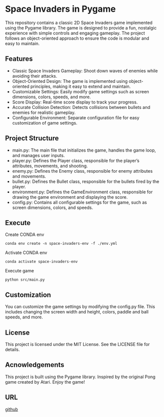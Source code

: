 # Space Invaders in Pygame

This repository contains a classic 2D Space Invaders game implemented using the Pygame library. The game is designed to provide a fun, nostalgic experience with simple controls and engaging gameplay. The project follows an object-oriented approach to ensure the code is modular and easy to maintain.

## Features
- Classic Space Invaders Gameplay: Shoot down waves of enemies while avoiding their attacks.
- Object-Oriented Design: The game is implemented using object-oriented principles, making it easy to extend and maintain.
- Customizable Settings: Easily modify game settings such as screen dimensions, colors, speeds, and more.
- Score Display: Real-time score display to track your progress.
- Accurate Collision Detection: Detects collisions between bullets and enemies for realistic gameplay.
- Configurable Environment: Separate configuration file for easy customization of game settings.

## Project Structure
- main.py: The main file that initializes the game, handles the game loop, and manages user inputs.
- player.py: Defines the Player class, responsible for the player’s attributes, movements, and shooting.
- enemy.py: Defines the Enemy class, responsible for enemy attributes and movements.
- bullet.py: Defines the Bullet class, responsible for the bullets fired by the player.
- environment.py: Defines the GameEnvironment class, responsible for drawing the game environment and displaying the score.
- config.py: Contains all configurable settings for the game, such as screen dimensions, colors, and speeds.

## Execute

Create CONDA env
```
conda env create -n space-invaders-env -f ./env.yml
```

Activate CONDA env
```
conda activate space-invaders-env
```

Execute game
```
python src/main.py
```

## Customization
You can customize the game settings by modifying the config.py file. This includes changing the screen width and height, colors, paddle and ball speeds, and more.

## License
This project is licensed under the MIT License. See the LICENSE file for details.

## Acnowledgements
This project is built using the Pygame library. Inspired by the original Pong game created by Atari. Enjoy the game!

## URL
[github](https://github.com/Diegoomal)